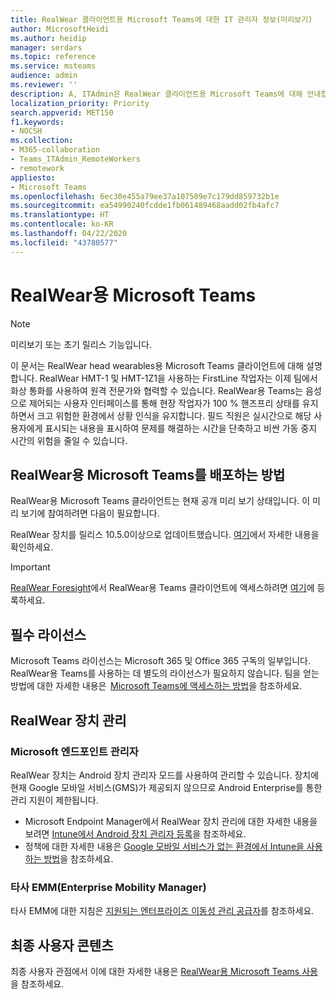 ```yaml
---
title: RealWear 클라이언트용 Microsoft Teams에 대한 IT 관리자 정보(미리보기)
author: MicrosoftHeidi
ms.author: heidip
manager: serdars
ms.topic: reference
ms.service: msteams
audience: admin
ms.reviewer: ''
description: A, ITAdmin은 RealWear 클라이언트용 Microsoft Teams에 대해 안내합니다.
localization_priority: Priority
search.appverid: MET150
f1.keywords:
- NOCSH
ms.collection:
- M365-collaboration
- Teams_ITAdmin_RemoteWorkers
- remotework
appliesto:
- Microsoft Teams
ms.openlocfilehash: 6ec30e455a79ee37a107509e7c179dd859732b1e
ms.sourcegitcommit: ea54990240fcdde1fb061489468aadd02fb4afc7
ms.translationtype: HT
ms.contentlocale: ko-KR
ms.lasthandoff: 04/22/2020
ms.locfileid: "43780577"
---
```

# <a name="microsoft-teams-for-realwear"></a>RealWear용 Microsoft Teams

> [!NOTE]
> 미리보기 또는 초기 릴리스 기능입니다.

이 문서는 RealWear head wearables용 Microsoft Teams 클라이언트에 대해 설명합니다. RealWear HMT-1 및 HMT-1Z1을 사용하는 FirstLine 작업자는 이제 팀에서 화상 통화를 사용하여 원격 전문가와 협력할 수 있습니다. RealWear용 Teams는 음성으로 제어되는 사용자 인터페이스를 통해 현장 작업자가 100 % 핸즈프리 상태를 유지하면서 크고 위험한 환경에서 상황 인식을 유지합니다. 필드 직원은 실시간으로 해당 사용자에게 표시되는 내용을 표시하여 문제를 해결하는 시간을 단축하고 비싼 가동 중지 시간의 위험을 줄일 수 있습니다.

## <a name="how-to-deploy-microsoft-teams-for-realwear"></a>RealWear용 Microsoft Teams를 배포하는 방법

RealWear용 Microsoft Teams 클라이언트는 현재 공개 미리 보기 상태입니다. 이 미리 보기에 참여하려면 다음이 필요합니다.

RealWear 장치를 릴리스 10.5.0이상으로 업데이트했습니다. [여기](https://realwear.com/knowledge-center/configure-on-release-10/wireless-update/)에서 자세한 내용을 확인하세요.

> [!IMPORTANT]
> [RealWear Foresight](https://cloud.realwear.com/)에서 RealWear용 Teams 클라이언트에 액세스하려면 [여기](https://www.realwear.com/solutions/microsoft-teams/#C1)에 등록하세요.

## <a name="required-licenses"></a>필수 라이선스

Microsoft Teams 라이선스는 Microsoft 365 및 Office 365 구독의 일부입니다. RealWear용 Teams를 사용하는 데 별도의 라이선스가 필요하지 않습니다. 팀을 얻는 방법에 대한 자세한 내용은  [Microsoft Teams에 액세스하는 방법](https://support.office.com/article/fc7f1634-abd3-4f26-a597-9df16e4ca65b)을 참조하세요.

## <a name="managing-realwear-devices"></a>RealWear 장치 관리

### <a name="microsoft-endpoint-manager"></a>Microsoft 엔드포인트 관리자

RealWear 장치는 Android 장치 관리자 모드를 사용하여 관리할 수 있습니다. 장치에 현재 Google 모바일 서비스(GMS)가 제공되지 않으므로 Android Enterprise를 통한 관리 지원이 제한됩니다.

- Microsoft Endpoint Manager에서 RealWear 장치 관리에 대한 자세한 내용을 보려면 [Intune에서 Android 장치 관리자 등록](https://docs.microsoft.com/mem/intune/enrollment/android-enroll-device-administrator)을 참조하세요.
- 정책에 대한 자세한 내용은 [Google 모바일 서비스가 없는 환경에서 Intune을 사용하는 방법](https://docs.microsoft.com/mem/intune/apps/manage-without-gms)을 참조하세요.

### <a name="third-party-enterprise-mobility-managers-emms"></a>타사 EMM(Enterprise Mobility Manager)

타사 EMM에 대한 지침은 [지원되는 엔터프라이즈 이동성 관리 공급자](https://www.realwear.com/knowledge-center/configure-on-release-10/remote-from-a-web-browser/emm/)를 참조하세요.

## <a name="end-user-content"></a>최종 사용자 콘텐츠

최종 사용자 관점에서 이에 대한 자세한 내용은 [RealWear용 Microsoft Teams 사용](https://support.office.com/article/using-microsoft-teams-for-realwear-af20d232-d18c-476f-8031-843a4edccd5f)을 참조하세요.
